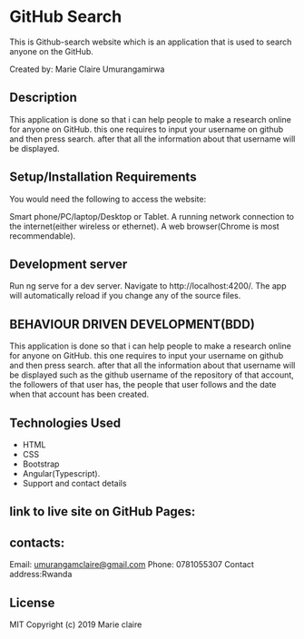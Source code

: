 # GitHub Search
This is Github-search website which is an application that is used to search anyone on the GitHub.

Created by: Marie Claire Umurangamirwa

## Description
This application is done so that i can help people to make a research online for anyone on GitHub. this one requires to input your username on github and then press search. after that all the information about that username will be displayed.

## Setup/Installation Requirements
You would need the following to access the website:

Smart phone/PC/laptop/Desktop or Tablet.
A running network connection to the internet(either wireless or ethernet).
A web browser(Chrome is most recommendable).

## Development server
Run ng serve for a dev server. Navigate to http://localhost:4200/. The app will automatically reload if you change any of the source files.
## BEHAVIOUR DRIVEN DEVELOPMENT(BDD)
This application is done so that i can help people to make a research online for anyone on GitHub. this one requires to input your username on github and then press search. after that all the information about that username will be displayed such as the github username of the repository of that account, the followers of that user has, the people that user follows and the date when that account has been created. 

## Technologies Used
* HTML
* CSS
* Bootstrap
* Angular(Typescript).
* Support and contact details
## link to live site on GitHub Pages:


## contacts:
Email: umurangamclaire@gmail.com
Phone: 0781055307
Contact address:Rwanda

## License
MIT Copyright (c) 2019 
Marie claire 
